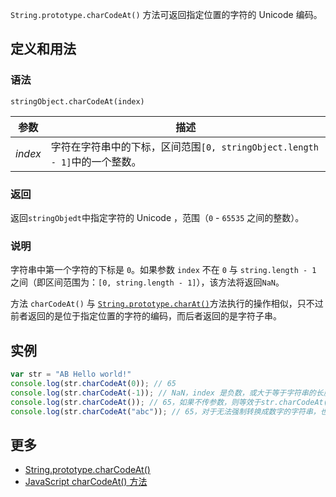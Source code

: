 `String.prototype.charCodeAt()` 方法可返回指定位置的字符的 Unicode 编码。

## 定义和用法

### 语法

`stringObject.charCodeAt(index)`

| 参数 | 描述 |
| --- | --- |
| _index_ | 字符在字符串中的下标，区间范围`[0, stringObject.length - 1]`中的一个整数。 |

### 返回

返回`stringObjedt`中指定字符的 Unicode ，范围（`0` - `65535` 之间的整数）。

### 说明

字符串中第一个字符的下标是 `0`。如果参数 `index` 不在 `0` 与 `string.length - 1` 之间（即区间范围为：`[0, string.length - 1]`），该方法将返回`NaN`。

方法 `charCodeAt()` 与 [`String.prototype.charAt()`](string-prototype-charat.html)方法执行的操作相似，只不过前者返回的是位于指定位置的字符的编码，而后者返回的是字符子串。

## 实例

```javascript
var str = "AB Hello world!"
console.log(str.charCodeAt(0)); // 65
console.log(str.charCodeAt(-1)); // NaN，index 是负数，或大于等于字符串的长度，则返回 NaN
console.log(str.charCodeAt()); // 65，如果不传参数，则等效于str.charCodeAt(0)，因为空字符串最终被强制转换为0
console.log(str.charCodeAt("abc")); // 65，对于无法强制转换成数字的字符串，也当作0处理
```

## 更多

*   [String.prototype.charCodeAt()](https://developer.mozilla.org/zh-CN/docs/Web/JavaScript/Reference/Global_Objects/String/charCodeAt)
*   [JavaScript charCodeAt() 方法](http://www.w3school.com.cn/jsref/jsref_charCodeAt.asp)